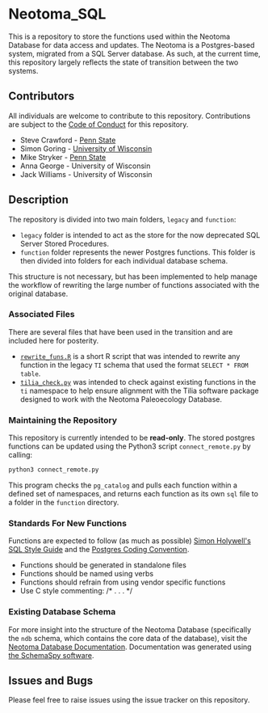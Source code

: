 # Neotoma_SQL

This is a repository to store the functions used within the Neotoma Database for data access and updates.  The Neotoma is a Postgres-based system, migrated from a SQL Server database.  As such, at the current time, this repository largely reflects the state of transition between the two systems.

## Contributors

All individuals are welcome to contribute to this repository.  Contributions are subject to the [Code of Conduct](https://github.com/neotomadb/Neotoma_SQL/blob/master/code_of_conduct.md) for this repository.

* Steve Crawford - [Penn State](http://www.ems.psu.edu/node/147)
* Simon Goring   - [University of Wisconsin](http://goring.org)
* Mike Stryker   - [Penn State](http://www.ems.psu.edu/node/2892)
* Anna George    - University of Wisconsin
* Jack Williams  - University of Wisconsin

## Description

The repository is divided into two main folders, `legacy` and `function`:

* `legacy` folder is intended to act as the store for the now deprecated SQL Server Stored Procedures.  
* `function` folder represents the newer Postgres functions.  This folder is then divided into folders for each individual database schema.

This structure is not necessary, but has been implemented to help manage the workflow of rewriting the large number of functions associated with the original database.

### Associated Files

There are several files that have been used in the transition and are included here for posterity.

* [`rewrite_funs.R`](https://github.com/NeotomaDB/Neotoma_SQL/blob/master/rewrite_funs.R) is a short R script that was intended to rewrite any function in the legacy `TI` schema that used the format `SELECT * FROM table`.
* [`tilia_check.py`](https://github.com/NeotomaDB/Neotoma_SQL/blob/master/tilia_check.py) was intended to check against existing functions in the `ti` namespace to help ensure alignment with the Tilia software package designed to work with the Neotoma Paleoecology Database.

### Maintaining the Repository

This repository is currently intended to be **read-only**.  The stored postgres functions can be updated using the Python3 script `connect_remote.py` by calling:

```python
python3 connect_remote.py
```

This program checks the `pg_catalog` and pulls each function within a defined set of namespaces, and returns each function as its own `sql` file to a folder in the `function` directory.

### Standards For New Functions

Functions are expected to follow (as much as possible) [Simon Holywell's SQL Style Guide](http://www.sqlstyle.guide/) and the [Postgres Coding Convention](https://www.postgresql.org/docs/current/static/source.html).

* Functions should be generated in standalone files
* Functions should be named using verbs
* Functions should refrain from using vendor specific functions
* Use C style commenting: /* . . . */

### Existing Database Schema

For more insight into the structure of the Neotoma Database (specifically the `ndb` schema, which contains the core data of the database), visit the [Neotoma Database Documentation](http://neotomadb.github.io/dbschema/index.html).  Documentation was generated using [the SchemaSpy software](http://schemaspy.org/).

## Issues and Bugs

Please feel free to raise issues using the issue tracker on this repository.
